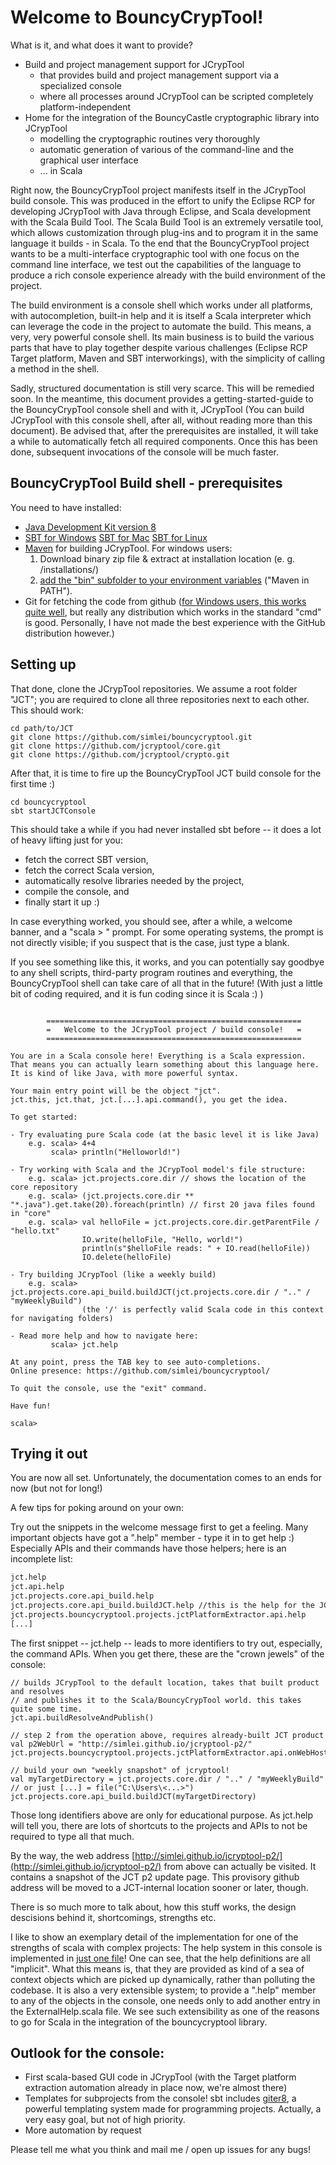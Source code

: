 # Welcome to BouncyCrypTool!

What is it, and what does it want to provide?
 - Build and project management support for JCrypTool
     * that provides build and project management support via a specialized console
     * where all processes around JCrypTool can be scripted completely platform-independent
 - Home for the integration of the BouncyCastle cryptographic library into JCrypTool
     * modelling the cryptographic routines very thoroughly
     * automatic generation of various of the command-line and the graphical user interface
     * ... in Scala

Right now, the BouncyCrypTool project manifests itself in the JCrypTool build console. This was produced in the
effort to unify the Eclipse RCP for developing JCrypTool with Java through Eclipse, and Scala development with the
Scala Build Tool.
The Scala Build Tool is an extremely versatile tool, which allows customization through plug-ins and to program it
in the same language it builds - in Scala. To the end that the BouncyCrypTool project wants to be a multi-interface
cryptographic tool with one focus on the command line interface, we test out the capabilities of the language to
produce a rich console experience already with the build environment of the project.

The build environment is a console shell which works under all platforms, with autocompletion, built-in help and
it is itself a Scala interpreter which can leverage the code in the project to automate the build. This means, a very, very
powerful console shell. Its main business is to build the various parts that have to play together despite various challenges
(Eclipse RCP Target platform, Maven and SBT interworkings), with the simplicity of calling a method in the shell.

Sadly, structured documentation is still very scarce. This will be remedied soon. In the meantime, this document provides a getting-started-guide to
the BouncyCrypTool console shell and with it, JCrypTool (You can build JCrypTool with this console shell, after all, without reading more than this document). Be advised that, after the prerequisites are installed, it will take a while to automatically fetch
all required components. Once this has been done, subsequent invocations of the console will be much faster.

## BouncyCrypTool Build shell - prerequisites

You need to have installed:
 - [Java Development Kit version 8](http://www.oracle.com/technetwork/java/javase/downloads/jdk8-downloads-2133151.html)
 - [SBT for Windows](http://www.scala-sbt.org/1.0/docs/Installing-sbt-on-Windows.html) [SBT for Mac](http://www.scala-sbt.org/1.0/docs/Installing-sbt-on-Mac.html) [SBT for Linux](http://www.scala-sbt.org/1.0/docs/Installing-sbt-on-Linux.html)
 - [Maven](https://maven.apache.org/download.cgi) for building JCrypTool. For windows users:
    1) Download binary zip file & extract at installation location (e. g. <UserHome>/installations/)
    2) [add the "bin" subfolder to your environment variables](https://maven.apache.org/guides/getting-started/windows-prerequisites.html) ("Maven in PATH").
 - Git for fetching the code from github ([for Windows users, this works quite well](https://git-scm.com/download/win), but really any distribution which works in the standard "cmd" is good. Personally, I have not made the best experience with the GitHub distribution however.)

## Setting up

That done, clone the JCrypTool repositories. We assume a root folder "JCT"; you are required to clone all three repositories next to each other.
This should work: 

```
cd path/to/JCT
git clone https://github.com/simlei/bouncycryptool.git
git clone https://github.com/jcryptool/core.git
git clone https://github.com/jcryptool/crypto.git
```

After that, it is time to fire up the BouncyCrypTool JCT build console for the first time :)

```
cd bouncycryptool
sbt startJCTConsole
```

This should take a while if you had never installed sbt before -- it does a lot of heavy lifting just for you:
 - fetch the correct SBT version, 
 - fetch the correct Scala version, 
 - automatically resolve libraries needed by the project, 
 - compile the console, and
 - finally start it up :)
 
In case everything worked, you should see, after a while, a welcome banner, and a "scala > " prompt.
For some operating systems, the prompt is not directly visible; if you suspect that is the case, just type a blank. 

If you see something like this, it works, and you can potentially say goodbye to any shell scripts, 
third-party program routines and everything, the BouncyCrypTool shell can take care of all that in the future! (With just a little bit of coding required, and it is fun coding since it is Scala :) )

```

        =========================================================
        =   Welcome to the JCrypTool project / build console!   =
        =========================================================

You are in a Scala console here! Everything is a Scala expression.
That means you can actually learn something about this language here.
It is kind of like Java, with more powerful syntax.

Your main entry point will be the object "jct".
jct.this, jct.that, jct.[...].api.command(), you get the idea.

To get started:

- Try evaluating pure Scala code (at the basic level it is like Java)
    e.g. scala> 4+4
         scala> println("Helloworld!")

- Try working with Scala and the JCrypTool model's file structure:
    e.g. scala> jct.projects.core.dir // shows the location of the core repository
    e.g. scala> (jct.projects.core.dir ** "*.java").get.take(20).foreach(println) // first 20 java files found in "core"
    e.g. scala> val helloFile = jct.projects.core.dir.getParentFile / "hello.txt"
                IO.write(helloFile, "Hello, world!")
                println(s"$helloFile reads: " + IO.read(helloFile))
                IO.delete(helloFile)

- Try building JCrypTool (like a weekly build)
    e.g. scala> jct.projects.core.api_build.buildJCT(jct.projects.core.dir / ".." / "myWeeklyBuild")
                (the '/' is perfectly valid Scala code in this context for navigating folders)

- Read more help and how to navigate here:
         scala> jct.help

At any point, press the TAB key to see auto-completions.
Online presence: https://github.com/simlei/bouncycryptool/

To quit the console, use the "exit" command.

Have fun!

scala> 
```

## Trying it out

You are now all set.
Unfortunately, the documentation comes to an ends for now (but not for long!)

A few tips for poking around on your own:

Try out the snippets in the welcome message first to get a feeling. 
Many important objects have got a ".help" member - type it in to get help :)
Especially APIs and their commands have those helpers; here is an incomplete list: 

```dtd
jct.help
jct.api.help
jct.projects.core.api_build.help
jct.projects.core.api_build.buildJCT.help //this is the help for the JCT build command; [...].buildJCT() would execute it
jct.projects.bouncycryptool.projects.jctPlatformExtractor.api.help
[...]
```

The first snippet -- jct.help -- leads to more identifiers to try out, especially, the 
command APIs. When you get there, these are the "crown jewels" of the console: 

```
// builds JCrypTool to the default location, takes that built product and resolves
// and publishes it to the Scala/BouncyCrypTool world. this takes quite some time.
jct.api.buildResolveAndPublish()  

// step 2 from the operation above, requires already-built JCT product
val p2WebUrl = "http://simlei.github.io/jcryptool-p2/"
jct.projects.bouncycryptool.projects.jctPlatformExtractor.api.onWebHostedBuild.resolveAndPublish(p2WebUrl) 

// build your own "weekly snapshot" of jcryptool!
val myTargetDirectory = jct.projects.core.dir / ".." / "myWeeklyBuild"  // or just [...] = file("C:\Users\<...>")
jct.projects.core.api_build.buildJCT(myTargetDirectory)

``` 

Those long identifiers above are only for educational purpose. As jct.help will tell you, 
there are lots of shortcuts to the projects and APIs to not be required to type all that much.

By the way, the web address [http://simlei.github.io/jcryptool-p2/](http://simlei.github.io/jcryptool-p2/)
from above can actually be visited. It contains a snapshot of the JCT p2 update page. 
This provisory github address will be moved to a JCT-internal location sooner or later, though.

There is so much more to talk about, how this stuff works, the design descisions behind it, shortcomings, strengths etc.

I like to show an exemplary detail of the implementation for one of the strengths of scala with complex projects: 
The help system in this console is implemented in [just one file](https://github.com/simlei/bouncycryptool/blob/master/internal/sbt-jcryptool-manager/src/main/scala/org/jcryptool/consolehelp/ExternalHelp.scala)! 
One can see, that the help definitions are all "implicit". What this means is, that they are provided as kind of a 
sea of context objects which are picked up dynamically, rather than polluting the codebase. It is also a very extensible system; to provide a ".help" 
member to any of the objects in the console, one needs only to add another entry in the ExternalHelp.scala file. We see such extensibility
as one of the reasons to go for Scala in the integration of the bouncycryptool library.

## Outlook for the console:

 * First scala-based GUI code in JCrypTool (with the Target platform extraction automation already in place now, we're almost there)
 * Templates for subprojects from the console! sbt includes [giter8](http://www.foundweekends.org/giter8/), a powerful templating system made for programming projects. 
 Actually, a very easy goal, but not of high priority.
 * More automation by request
 
Please tell me what you think and mail me / open up issues for any bugs!
